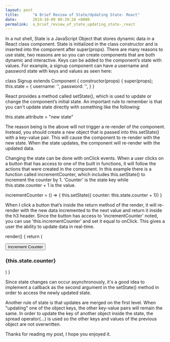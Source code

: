 ```yaml
---
layout: post
title:      "A Brief Review of State/Updating State- React"
date:       2019-10-09 00:29:28 +0000
permalink:  a_brief_review_of_state_updating_state-_react
---
```


In a nut shell, State is a JavaScript Object that stores dynamic data in a React class component. State is initialized in the class constructor and is inserted into the component after super(props). There are many reasons to use state, two reasons are so you can create components that are both dynamic and interactive. Keys can be added to the component’s state with values. For example, a signup component can have a username and password state with keys and values as seen here:

class Signup extends Component { 
  constructor(props) { 
	  super(props); 
		  this.state = { 
		    username: '', 
		    password: '', 
    } 
  }

React provides a method called setState(), which is used to update or change the component’s initial state. An important rule to remember is that you can't update state directly with something like the following:

this.state.attribute = "new state"

The reason being is the above will not trigger a re-render of the component. Instead, you should create a new object that is passed into this.setState() with a key-value pair. This will cause the component to re-render with the new state. When the state updates, the component will re-render with the updated data.

Changing the state can be done with onClick events. When a user clicks on a button that has access to one of the built in functions, it will follow the actions that were created in the component. In this example there is a function called incrementCounter, which includes this.setState() to increment the counter by 1. 'Counter' is the state key while this.state.counter + 1 is the value.

incrementCounter = () => { 
  this.setState({ counter: this.state.counter + 1})
}

When I click a button that’s inside the return method of the render, it will re-render with the new data incremented to the next value and return it inside the h3 header. Since the button has access to 'incrementCounter' noted, you can use 'this.incrementCounter' and set it equal to onClick. This gives a user the ability to update data in real-time.

render() { 
  return ( 
    <div> <button onClick={this.incrementCounter}>Increment Counter</button> 
      <h3>{this.state.counter}</h3> 
    </div> 
  ) 
}

Since state changes can occur asynchronously, it's a good idea to implement a callback as the second argument in the setState() method in order to access the newly updated state. 

Another rule of state is that updates are merged on the first level. When "updating" one of the object keys, the other key-value pairs will remain the same. In order to update the key of another object inside the state, the spread operator(…) is used so the other keys and values of the previous object are not overwritten. 

Thanks for reading my post, I hope you enjoyed it.

